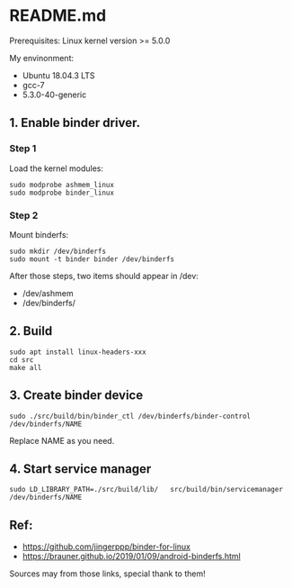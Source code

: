 # README.md

Prerequisites: Linux kernel version >= 5.0.0

My envinonment: 

* Ubuntu 18.04.3 LTS
* gcc-7
* 5.3.0-40-generic

## 1. Enable binder driver.

### Step 1

Load the kernel modules:

```
sudo modprobe ashmem_linux
sudo modprobe binder_linux
```

### Step 2

Mount binderfs:

```
sudo mkdir /dev/binderfs
sudo mount -t binder binder /dev/binderfs
```

After those steps, two items should appear in /dev:

* /dev/ashmem
* /dev/binderfs/

## 2. Build

```
sudo apt install linux-headers-xxx
cd src
make all
```

## 3. Create binder device

```
sudo ./src/build/bin/binder_ctl /dev/binderfs/binder-control /dev/binderfs/NAME
```

Replace NAME as you need.

## 4. Start service manager  

```
sudo LD_LIBRARY_PATH=./src/build/lib/   src/build/bin/servicemanager /dev/binderfs/NAME
```

## Ref:

* https://github.com/jingerppp/binder-for-linux
* https://brauner.github.io/2019/01/09/android-binderfs.html

Sources may from those links, special thank to them!  
